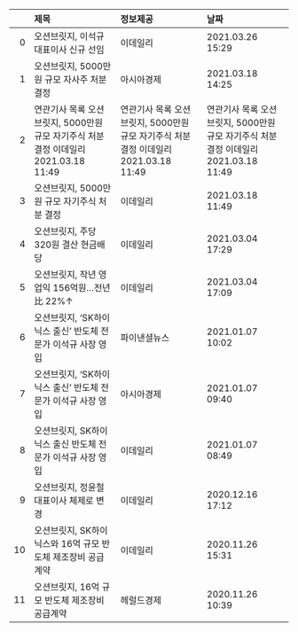 |    | 제목                                                                                    | 정보제공                                                                                | 날짜                                                                                    |
|---:|:----------------------------------------------------------------------------------------|:----------------------------------------------------------------------------------------|:----------------------------------------------------------------------------------------|
|  0 | 오션브릿지, 이석규 대표이사 신규 선임                                                   | 이데일리                                                                                | 2021.03.26 15:29                                                                        |
|  1 | 오션브릿지, 5000만원 규모 자사주 처분 결정                                              | 아시아경제                                                                              | 2021.03.18 14:25                                                                        |
|  2 | 연관기사 목록  오션브릿지, 5000만원 규모 자기주식 처분 결정  이데일리  2021.03.18 11:49 | 연관기사 목록  오션브릿지, 5000만원 규모 자기주식 처분 결정  이데일리  2021.03.18 11:49 | 연관기사 목록  오션브릿지, 5000만원 규모 자기주식 처분 결정  이데일리  2021.03.18 11:49 |
|  3 | 오션브릿지, 5000만원 규모 자기주식 처분 결정                                            | 이데일리                                                                                | 2021.03.18 11:49                                                                        |
|  4 | 오션브릿지, 주당 320원 결산 현금배당                                                    | 이데일리                                                                                | 2021.03.04 17:29                                                                        |
|  5 | 오션브릿지, 작년 영업익 156억원…전년比 22%↑                                             | 이데일리                                                                                | 2021.03.04 17:09                                                                        |
|  6 | 오션브릿지, ‘SK하이닉스 출신’ 반도체 전문가 이석규 사장 영입                            | 파이낸셜뉴스                                                                            | 2021.01.07 10:02                                                                        |
|  7 | 오션브릿지, ‘SK하이닉스 출신’ 반도체 전문가 이석규 사장 영입                            | 아시아경제                                                                              | 2021.01.07 09:40                                                                        |
|  8 | 오션브릿지, SK하이닉스 출신 반도체 전문가 이석규 사장 영입                              | 이데일리                                                                                | 2021.01.07 08:49                                                                        |
|  9 | 오션브릿지, 정윤철 대표이사 체제로 변경                                                 | 이데일리                                                                                | 2020.12.16 17:12                                                                        |
| 10 | 오션브릿지, SK하이닉스와 16억 규모 반도체 제조장비 공급계약                             | 이데일리                                                                                | 2020.11.26 15:31                                                                        |
| 11 | 오션브릿지, 16억 규모 반도체 제조장비 공급계약                                          | 헤럴드경제                                                                              | 2020.11.26 10:39                                                                        |